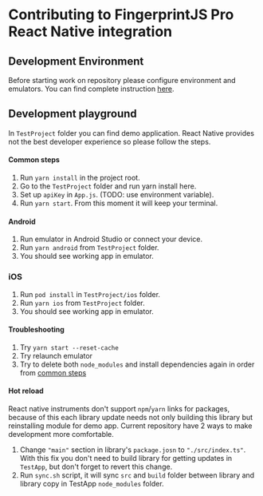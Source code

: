 # Contributing to FingerprintJS Pro React Native integration

## Development Environment
Before starting work on repository please configure environment and emulators. You can find complete instruction [here](https://reactnative.dev/docs/environment-setup).

## Development playground

In `TestProject` folder you can find demo application. React Native provides not the best developer experience so please follow the steps.

#### Common steps

1. Run `yarn install` in the project root.
2. Go to the `TestProject` folder and run yarn install here.
3. Set up `apiKey` in `App.js`. (TODO: use environment variable).
4. Run `yarn start`. From this moment it will keep your terminal.

#### Android
1. Run emulator in Android Studio or connect your device.
2. Run `yarn android` from `TestProject` folder.
3. You should see working app in emulator.

### iOS
1. Run `pod install` in `TestProject/ios` folder.
2. Run `yarn ios` from `TestProject` folder. 
3. You should see working app in emulator.

#### Troubleshooting
1. Try `yarn start --reset-cache`
2. Try relaunch emulator
3. Try to delete both `node_modules` and install dependencies again in order from [common steps](#common-steps)

#### Hot reload
React native instruments don't support `npm`/`yarn` links for packages, because of this each library update needs not only building this library but reinstalling module for demo app. Current repository have 2 ways to make development more comfortable.

1. Change `"main"` section in library's `package.josn` to `"./src/index.ts"`. With this fix you don't need to build library for getting updates in `TestApp`, but don't forget to revert this change.
2. Run `sync.sh` script, it will sync `src` and `build` folder between library and library copy in TestApp `node_modules` folder.
